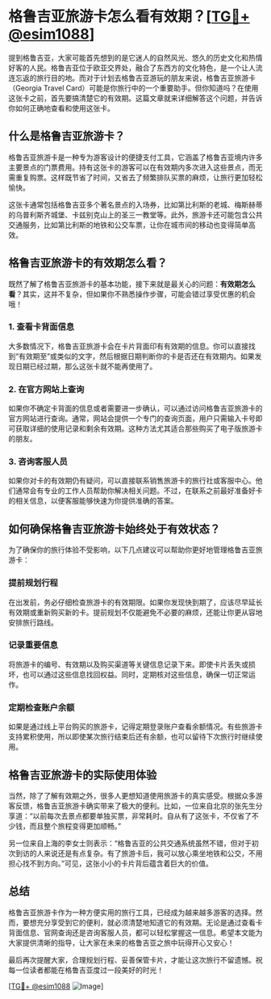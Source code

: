 # 格鲁吉亚旅游卡怎么看有效期？[[TG💪+ @esim1088](https://t.me/s/esim1088)]

提到格鲁吉亚，大家可能首先想到的是它迷人的自然风光、悠久的历史文化和热情好客的人民。格鲁吉亚位于欧亚交界处，融合了东西方的文化特色，是一个让人流连忘返的旅行目的地。而对于计划去格鲁吉亚游玩的朋友来说，格鲁吉亚旅游卡（Georgia Travel Card）可能是你旅行中的一个重要助手。但你知道吗？在使用这张卡之前，首先要搞清楚它的有效期。这篇文章就来详细解答这个问题，并告诉你如何正确地查看和使用这张卡。

## 什么是格鲁吉亚旅游卡？

格鲁吉亚旅游卡是一种专为游客设计的便捷支付工具，它涵盖了格鲁吉亚境内许多主要景点的门票费用。持有这张卡的游客可以在有效期内多次进入这些景点，而无需重复购票。这样既节省了时间，又省去了频繁排队买票的麻烦，让旅行更加轻松愉快。

这张卡通常包括格鲁吉亚多个著名景点的入场券，比如第比利斯的老城、梅斯赫蒂的乌普利斯齐城堡、卡兹别克山上的圣三一教堂等。此外，旅游卡还可能包含公共交通服务，比如第比利斯的地铁和公交车票，让你在城市间的移动也变得简单高效。

## 格鲁吉亚旅游卡的有效期怎么看？

既然了解了格鲁吉亚旅游卡的基本功能，接下来就是最关心的问题：**有效期怎么看**？其实，这并不复杂，但如果你不熟悉操作步骤，可能会错过享受优惠的机会哦！

### 1. 查看卡背面信息

大多数情况下，格鲁吉亚旅游卡会在卡片背面印有有效期的信息。你可以直接找到“有效期至”或类似的文字，然后根据日期判断你的卡是否还在有效期内。如果发现日期已经过期，那么这张卡就不能再使用了。

### 2. 在官方网站上查询

如果你不确定卡背面的信息或者需要进一步确认，可以通过访问格鲁吉亚旅游卡的官方网站进行查询。通常，网站会提供一个专门的查询页面，用户只需输入卡号即可获取详细的使用记录和剩余有效期。这种方法尤其适合那些购买了电子版旅游卡的朋友。

### 3. 咨询客服人员

如果你对卡的有效期仍有疑问，可以直接联系销售旅游卡的旅行社或客服中心。他们通常会有专业的工作人员帮助你解决相关问题。不过，在联系之前最好准备好卡的相关信息，以便客服能够快速为你提供准确的答案。

## 如何确保格鲁吉亚旅游卡始终处于有效状态？

为了确保你的旅行体验不受影响，以下几点建议可以帮助你更好地管理格鲁吉亚旅游卡：

### 提前规划行程

在出发前，务必仔细检查旅游卡的有效期限。如果你发现快到期了，应该尽早延长有效期或重新购买新的卡。提前规划不仅能避免不必要的麻烦，还能让你更从容地安排旅行路线。

### 记录重要信息

将旅游卡的编号、有效期以及购买渠道等关键信息记录下来。即使卡片丢失或损坏，也可以通过这些信息找回权益。同时，定期核对这些信息，确保一切正常运作。

### 定期检查账户余额

如果是通过线上平台购买的旅游卡，记得定期登录账户查看余额情况。有些旅游卡支持累积使用，所以即使某次旅行结束后还有余额，也可以留待下次旅行时继续使用。

## 格鲁吉亚旅游卡的实际使用体验

当然，除了了解有效期之外，很多人更想知道使用旅游卡的真实感受。根据众多游客反馈，格鲁吉亚旅游卡确实带来了极大的便利。比如，一位来自北京的张先生分享道：“以前每次去景点都要单独买票，非常耗时。自从有了这张卡，不仅省了不少钱，而且整个旅程变得更加顺畅。”

另一位来自上海的李女士则表示：“格鲁吉亚的公共交通系统虽然不错，但对于初次到访的人来说还是有点复杂。有了旅游卡后，我可以放心乘坐地铁和公交，不用担心找不到方向。”可见，这张小小的卡片背后蕴含着巨大的价值。

## 总结

格鲁吉亚旅游卡作为一种方便实用的旅行工具，已经成为越来越多游客的选择。然而，要想充分享受到它的便利，就必须清楚地知道它的有效期。无论是通过查看卡背面信息、官网查询还是咨询客服人员，都可以轻松掌握这一信息。希望本文能为大家提供清晰的指导，让大家在未来的格鲁吉亚之旅中玩得开心又安心！

最后再次提醒大家，合理规划行程、妥善保管卡片，才能让这次旅行不留遗憾。祝每一位读者都能在格鲁吉亚度过一段美好的时光！

[[TG💪+ @esim1088](https://t.me/s/esim1088) ![Image](https://i.postimg.cc/4NQfJmqS/Snipaste-2025-05-13-00-14-12.png)]